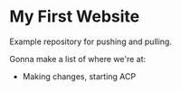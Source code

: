 # My First Website
Example repository for pushing and pulling.

Gonna make a list of where we're at:

* Making changes, starting ACP